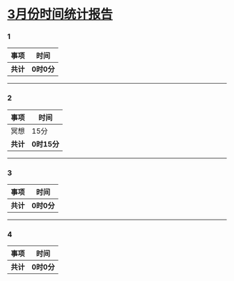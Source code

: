 # [3月份时间统计报告](https://github.com/lusuzi/gitblog/issues/13)

### 1

| 事项          | 时间     |
| ------------- | -------- |
| **共计**      | **0时0分** |

---

### 2

| 事项          | 时间        |
| ------------- | ----------- |
| 冥想          | 15分        |
| **共计**      | **0时15分** |

---

### 3

| 事项          | 时间     |
| ------------- | -------- |
| **共计**      | **0时0分** |

---

### 4

| 事项          | 时间     |
| ------------- | -------- |
| **共计**      | **0时0分** |